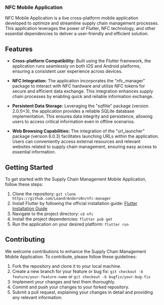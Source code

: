 ### NFC Mobile Application

NFC Mobile Application is a live cross-platform mobile application developed to optimize and streamline supply chain management processes. This application leverages the power of Flutter, NFC technology, and other essential dependencies to deliver a user-friendly and efficient solution.

## Features

- **Cross-platform Compatibility:** Built using the Flutter framework, the application runs seamlessly on both iOS and Android platforms, ensuring a consistent user experience across devices.

- **NFC Integration:** The application incorporates the "nfc_manager" package to interact with NFC hardware and utilize NFC tokens for secure and efficient data exchange. This integration enhances supply chain processes by enabling quick and reliable information exchange.

- **Persistent Data Storage:** Leveraging the "sqflite" package (version 2.0.0+3), the application provides a reliable SQLite database implementation. This ensures data integrity and persistence, allowing users to access critical information even in offline scenarios.

- **Web Browsing Capabilities:** The integration of the "url_launcher" package (version 6.0.3) facilitates launching URLs within the application. Users can conveniently access external resources and relevant websites related to supply chain management, ensuring easy access to essential information.

## Getting Started

To get started with the Supply Chain Management Mobile Application, follow these steps:

1. Clone the repository: `git clone https://github.com/LeandrAnders0n/nfc-manager`
2. Install Flutter by following the official installation guide: [Flutter Installation Guide](https://flutter.dev/docs/get-started/install)
3. Navigate to the project directory: `cd nfc`
4. Install the project dependencies: `flutter pub get`
5. Run the application on your desired platform: `flutter run`

## Contributing

We welcome contributions to enhance the Supply Chain Management Mobile Application. To contribute, please follow these guidelines:

1. Fork the repository and clone it to your local machine.
2. Create a new branch for your feature or bug fix: `git checkout -b feature/your-feature-name` or `git checkout -b bugfix/your-bug-fix`
3. Implement your changes and test them thoroughly.
4. Commit and push your changes to your forked repository.
5. Submit a pull request, explaining your changes in detail and providing any relevant information.

